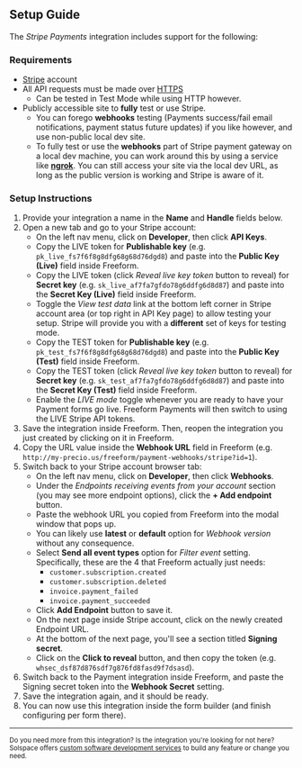 ## Setup Guide
The _Stripe Payments_ integration includes support for the following:


### Requirements

* [Stripe](https://stripe.com) account
* All API requests must be made over [HTTPS](https://en.wikipedia.org/wiki/HTTPS)
	* Can be tested in Test Mode while using HTTP however.
* Publicly accessible site to **fully** test or use Stripe.
	* You can forego **webhooks** testing (Payments success/fail email notifications, payment status future updates) if you like however, and use non-public local dev site.
	* To fully test or use the **webhooks** part of Stripe payment gateway on a local dev machine, you can work around this by using a service like **[ngrok](https://ngrok.com/product)**. You can still access your site via the local dev URL, as long as the public version is working and Stripe is aware of it.

### Setup Instructions

1. Provide your integration a name in the **Name** and **Handle** fields below.
2. Open a new tab and go to your Stripe account:
	* On the left nav menu, click on **Developer**, then click **API Keys**.
	* Copy the LIVE token for **Publishable key** (e.g. `pk_live_fs7f6f8g8dfg68g68d76dgd8`) and paste into the **Public Key (Live)** field inside Freeform.
	* Copy the LIVE token (click *Reveal live key token* button to reveal) for **Secret key** (e.g. `sk_live_af7fa7gfdo78g6ddfg6d8d87`) and paste into the **Secret Key (Live)** field inside Freeform.
	* Toggle the *View test data* link at the bottom left corner in Stripe account area (or top right in API Key page) to allow testing your setup. Stripe will provide you with a **different** set of keys for testing mode.
	* Copy the TEST token for **Publishable key** (e.g. `pk_test_fs7f6f8g8dfg68g68d76dgd8`) and paste into the **Public Key (Test)** field inside Freeform.
	* Copy the TEST token (click *Reveal live key token* button to reveal) for **Secret key** (e.g. `sk_test_af7fa7gfdo78g6ddfg6d8d87`) and paste into the **Secret Key (Test)** field inside Freeform.
	* Enable the *LIVE mode* toggle whenever you are ready to have your Payment forms go live. Freeform Payments will then switch to using the LIVE Stripe API tokens.
3. Save the integration inside Freeform. Then, reopen the integration you just created by clicking on it in Freeform.
4. Copy the URL value inside the **Webhook URL** field in Freeform (e.g. `http://my-precio.us/freeform/payment-webhooks/stripe?id=1`).
5. Switch back to your Stripe account browser tab:
	* On the left nav menu, click on **Developer**, then click **Webhooks**.
	* Under the *Endpoints receiving events from your account* section (you may see more endpoint options), click the **+ Add endpoint** button.
	* Paste the webhook URL you copied from Freeform into the modal window that pops up.
	* You can likely use **latest** or **default** option for *Webhook version* without any consequence.
	* Select **Send all event types** option for *Filter event* setting. Specifically, these are the 4 that Freeform actually just needs:
		* `customer.subscription.created`
		* `customer.subscription.deleted`
		* `invoice.payment_failed`
		* `invoice.payment_succeeded`
	* Click **Add Endpoint** button to save it.
	* On the next page inside Stripe account, click on the newly created Endpoint URL.
	* At the bottom of the next page, you'll see a section titled **Signing secret**.
	* Click on the **Click to reveal** button, and then copy the token (e.g. `whsec_dsf87d876sdf7g876fd8fasd9f7dsasd`).
6. Switch back to the Payment integration inside Freeform, and paste the Signing secret token into the **Webhook Secret** setting.
7. Save the integration again, and it should be ready.
8. You can now use this integration inside the form builder (and finish configuring per form there).

---

<small>Do you need more from this integration? Is the integration you're looking for not here? Solspace offers [custom software development services](https://docs.solspace.com/support/premium/) to build any feature or change you need.</small>